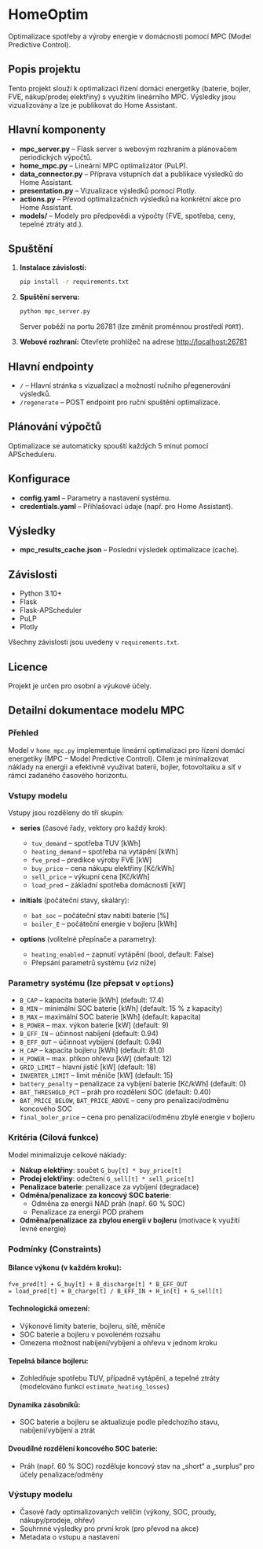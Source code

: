 # HomeOptim

Optimalizace spotřeby a výroby energie v domácnosti pomocí MPC (Model Predictive Control).

## Popis projektu
Tento projekt slouží k optimalizaci řízení domácí energetiky (baterie, bojler, FVE, nákup/prodej elektřiny) s využitím lineárního MPC. Výsledky jsou vizualizovány a lze je publikovat do Home Assistant.

## Hlavní komponenty
- **mpc_server.py** – Flask server s webovým rozhraním a plánovačem periodických výpočtů.
- **home_mpc.py** – Lineární MPC optimalizátor (PuLP).
- **data_connector.py** – Příprava vstupních dat a publikace výsledků do Home Assistant.
- **presentation.py** – Vizualizace výsledků pomocí Plotly.
- **actions.py** – Převod optimalizačních výsledků na konkrétní akce pro Home Assistant.
- **models/** – Modely pro předpovědi a výpočty (FVE, spotřeba, ceny, tepelné ztráty atd.).

## Spuštění

1. **Instalace závislostí:**
   ```bash
   pip install -r requirements.txt
   ```

2. **Spuštění serveru:**
   ```bash
   python mpc_server.py
   ```
   Server poběží na portu 26781 (lze změnit proměnnou prostředí `PORT`).

3. **Webové rozhraní:**
   Otevřete prohlížeč na adrese [http://localhost:26781](http://localhost:26781)

## Hlavní endpointy
- `/` – Hlavní stránka s vizualizací a možností ručního přegenerování výsledků.
- `/regenerate` – POST endpoint pro ruční spuštění optimalizace.

## Plánování výpočtů
Optimalizace se automaticky spouští každých 5 minut pomocí APScheduleru.

## Konfigurace
- **config.yaml** – Parametry a nastavení systému.
- **credentials.yaml** – Přihlašovací údaje (např. pro Home Assistant).

## Výsledky
- **mpc_results_cache.json** – Poslední výsledek optimalizace (cache).

## Závislosti
- Python 3.10+
- Flask
- Flask-APScheduler
- PuLP
- Plotly

Všechny závislosti jsou uvedeny v `requirements.txt`.

## Licence
Projekt je určen pro osobní a výukové účely.

## Detailní dokumentace modelu MPC

### Přehled

Model v `home_mpc.py` implementuje lineární optimalizaci pro řízení domácí energetiky (MPC – Model Predictive Control). Cílem je minimalizovat náklady na energii a efektivně využívat baterii, bojler, fotovoltaiku a síť v rámci zadaného časového horizontu.

### Vstupy modelu

Vstupy jsou rozděleny do tří skupin:

- **series** (časové řady, vektory pro každý krok):
  - `tuv_demand` – spotřeba TUV [kWh]
  - `heating_demand` – spotřeba na vytápění [kWh]
  - `fve_pred` – predikce výroby FVE [kW]
  - `buy_price` – cena nákupu elektřiny [Kč/kWh]
  - `sell_price` – výkupní cena [Kč/kWh]
  - `load_pred` – základní spotřeba domácnosti [kW]

- **initials** (počáteční stavy, skaláry):
  - `bat_soc` – počáteční stav nabití baterie [%]
  - `boiler_E` – počáteční energie v bojleru [kWh]

- **options** (volitelné přepínače a parametry):
  - `heating_enabled` – zapnutí vytápění (bool, default: False)
  - Přepsání parametrů systému (viz níže)

### Parametry systému (lze přepsat v `options`)

- `B_CAP` – kapacita baterie [kWh] (default: 17.4)
- `B_MIN` – minimální SOC baterie [kWh] (default: 15 % z kapacity)
- `B_MAX` – maximální SOC baterie [kWh] (default: kapacita)
- `B_POWER` – max. výkon baterie [kW] (default: 9)
- `B_EFF_IN` – účinnost nabíjení (default: 0.94)
- `B_EFF_OUT` – účinnost vybíjení (default: 0.94)
- `H_CAP` – kapacita bojleru [kWh] (default: 81.0)
- `H_POWER` – max. příkon ohřevu [kW] (default: 12)
- `GRID_LIMIT` – hlavní jistič [kW] (default: 18)
- `INVERTER_LIMIT` – limit měniče [kW] (default: 15)
- `battery_penalty` – penalizace za vybíjení baterie [Kč/kWh] (default: 0)
- `BAT_THRESHOLD_PCT` – práh pro rozdělení SOC (default: 0.40)
- `BAT_PRICE_BELOW`, `BAT_PRICE_ABOVE` – ceny pro penalizaci/odměnu koncového SOC
- `final_boler_price` – cena pro penalizaci/odměnu zbylé energie v bojleru

### Kritéria (Cílová funkce)

Model minimalizuje celkové náklady:

- **Nákup elektřiny**: součet `G_buy[t] * buy_price[t]`
- **Prodej elektřiny**: odečtení `G_sell[t] * sell_price[t]`
- **Penalizace baterie**: penalizace za vybíjení (degradace)
- **Odměna/penalizace za koncový SOC baterie**:
  - Odměna za energii NAD práh (např. 60 % SOC)
  - Penalizace za energii POD prahem
- **Odměna/penalizace za zbylou energii v bojleru** (motivace k využití levné energie)

### Podmínky (Constraints)

#### Bilance výkonu (v každém kroku):

```
fve_pred[t] + G_buy[t] + B_discharge[t] * B_EFF_OUT
= load_pred[t] + B_charge[t] / B_EFF_IN + H_in[t] + G_sell[t]
```

#### Technologická omezení:

- Výkonové limity baterie, bojleru, sítě, měniče
- SOC baterie a bojleru v povoleném rozsahu
- Omezena možnost nabíjení/vybíjení a ohřevu v jednom kroku

#### Tepelná bilance bojleru:

- Zohledňuje spotřebu TUV, případně vytápění, a tepelné ztráty (modelováno funkcí `estimate_heating_losses`)

#### Dynamika zásobníků:

- SOC baterie a bojleru se aktualizuje podle předchozího stavu, nabíjení/vybíjení a ztrát

#### Dvoudílné rozdělení koncového SOC baterie:

- Práh (např. 60 % SOC) rozděluje koncový stav na „short“ a „surplus“ pro účely penalizace/odměny

### Výstupy modelu

- Časové řady optimalizovaných veličin (výkony, SOC, proudy, nákupy/prodeje, ohřev)
- Souhrnné výsledky pro první krok (pro převod na akce)
- Metadata o vstupu a nastavení
